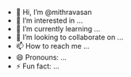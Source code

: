 - 👋 Hi, I’m @mithravasan
- 👀 I’m interested in ...
- 🌱 I’m currently learning ...
- 💞️ I’m looking to collaborate on ...
- 📫 How to reach me ...
- 😄 Pronouns: ...
- ⚡ Fun fact: ...

<!---
mithravasan/mithravasan is a ✨ special ✨ repository because its `README.md` (this file) appears on your GitHub profile.
You can click the Preview link to take a look at your changes.
--->

